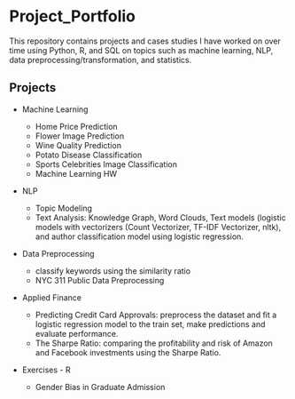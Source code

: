 # Project_Portfolio

This repository contains projects and cases studies I have worked on over time using Python, R, and SQL 
on topics such as machine learning, NLP, data preprocessing/transformation, and statistics.

## Projects 
* Machine Learning <br>
    * Home Price Prediction <br>
    * Flower Image Prediction <br>
    * Wine Quality Prediction <br>
    * Potato Disease Classification <br>
    *  Sports Celebrities Image Classification <br>
    *  Machine Learning HW  

* NLP <br>
   * Topic Modeling <br>
   * Text Analysis: Knowledge Graph, Word Clouds, Text models (logistic models with vectorizers (Count Vectorizer, TF-IDF Vectorizer, nltk), and author classification model using logistic regression.

* Data Preprocessing <br>
    * classify keywords using the similarity ratio <br>
    * NYC 311 Public Data Preprocessing 
    
* Applied Finance <br>
   * Predicting Credit Card Approvals: preprocess the dataset and fit a logistic regression model to the train set, make predictions and evaluate performance. <br>
   * The Sharpe Ratio: comparing the profitability and risk of Amazon and Facebook investments using the Sharpe Ratio. <br>
* Exercises - R <br>
   * Gender Bias in Graduate Admission <br>
